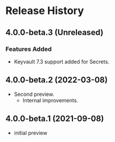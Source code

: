 # Release History

## 4.0.0-beta.3 (Unreleased)

### Features Added

- Keyvault 7.3 support added for Secrets.

## 4.0.0-beta.2 (2022-03-08)

- Second preview.
  - Internal improvements. 

## 4.0.0-beta.1 (2021-09-08)

- initial preview
